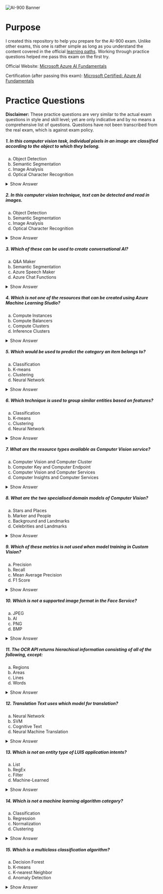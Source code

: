 ![AI-900 Banner](https://i.imgur.com/iM3VRJQ.png)

# Purpose
I created this repository to help you prepare for the AI-900 exam. Unlike other exams, this one is rather simple as long as you understand the content covered in the official [learning paths](https://docs.microsoft.com/en-us/learn/certifications/exams/ai-900). Working through practice questions helped me pass this exam on the first try.

Official Website: [Microsoft Azure AI Fundamentals](https://docs.microsoft.com/en-us/learn/certifications/exams/ai-900)

Certification (after passing this exam): [Microsoft Certified: Azure AI Fundamentals](https://docs.microsoft.com/en-us/learn/certifications/azure-ai-fundamentals/)

# Practice Questions
__Disclaimer:__ These practice questions are very similar to the actual exam questions in style and skill level; yet are only indicative and by no means a comprehensive list of questions. Questions have not been transcribed from the real exam, which is against exam policy.

<h5>1. In this computer vision task, individual pixels in an image are classified according to the object to which they belong.</h5>
<ol type="a">
  <li>Object Detection</li>
  <li>Semantic Segmentation</li>
  <li>Image Analysis</li>
  <li>Optical Character Recognition</li>
</ol>
<details>
  <summary>Show Answer</summary>
  <p>Semantic Segmentation</p>
</details>

<h5>2. In this computer vision technique, text can be detected and read in images.</h5>
<ol type="a">
  <li>Object Detection</li>
  <li>Semantic Segmentation</li>
  <li>Image Analysis</li>
  <li>Optical Character Recognition</li>
</ol>
<details>
  <summary>Show Answer</summary>
  <p>Optical Character Recognition</p>
</details>

<h5>3. Which of these can be used to create conversational AI?</h5>
<ol type="a">
  <li>Q&A Maker</li>
  <li>Semantic Segmentation</li>
  <li>Azure Speech Maker</li>
  <li>Azure Chat Functions</li>
</ol>
<details>
  <summary>Show Answer</summary>
  <p>Q&A Maker</p>
</details>

<h5>4. Which is not one of the resources that can be created using Azure Machine Learning Studio?</h5>
<ol type="a">
  <li>Compute Instances</li>
  <li>Compute Balancers</li>
  <li>Compute Clusters</li>
  <li>Inference Clusters</li>
</ol>
<details>
  <summary>Show Answer</summary>
  <p>Compute Balancers</p>
</details>

<h5>5. Which would be used to predict the category an item belongs to?</h5>
<ol type="a">
  <li>Classification</li>
  <li>K-means</li>
  <li>Clustering</li>
  <li>Neural Network</li>
</ol>
<details>
  <summary>Show Answer</summary>
  <p>Classification</p>
</details>

<h5>6. Which technique is used to group similar entities based on features?</h5>
<ol type="a">
  <li>Classification</li>
  <li>K-means</li>
  <li>Clustering</li>
  <li>Neural Network</li>
</ol>
<details>
  <summary>Show Answer</summary>
  <p>Clustering</p>
</details>

<h5>7. What are the resource types available as Computer Vision service?</h5>
<ol type="a">
  <li>Computer Vision and Computer Cluster</li>
  <li>Computer Key and Computer Endpoint</li>
  <li>Computer Vision and Computer Services</li>
  <li>Computer Insights and Computer Services</li>
</ol>
<details>
  <summary>Show Answer</summary>
  <p>Computer Vision and Computer Services</p>
</details>

<h5>8. What are the two specialised domain models of Computer Vision?</h5>
<ol type="a">
  <li>Stars and Places</li>
  <li>Marker and People</li>
  <li>Background and Landmarks</li>
  <li>Celebrities and Landmarks</li>
</ol>
<details>
  <summary>Show Answer</summary>
  <p>Celebrities and Landmarks</p>
</details>

<h5>9. Which of these metrics is not used when model training in Custom Vision?</h5>
<ol type="a">
  <li>Precision</li>
  <li>Recall</li>
  <li>Mean Average Precision</li>
  <li>F1 Score</li>
</ol>
<details>
  <summary>Show Answer</summary>
  <p>F1 Score</p>
</details>

<h5>10. Which is not a supported image format in the Face Service?</h5>
<ol type="a">
  <li>JPEG</li>
  <li>AI</li>
  <li>PNG</li>
  <li>BMP</li>
</ol>
<details>
  <summary>Show Answer</summary>
  <p>AI (.ai)</p>
</details>

<h5>11. The OCR API returns hierachical information consisting of all of the following, except:</h5>
<ol type="a">
  <li>Regions</li>
  <li>Areas</li>
  <li>Lines</li>
  <li>Words</li>
</ol>
<details>
  <summary>Show Answer</summary>
  <p>Areas</p>
</details>

<h5>12. Translation Text uses which model for translation?</h5>
<ol type="a">
  <li>Neural Network</li>
  <li>SVM</li>
  <li>Cognitive Text</li>
  <li>Neural Machine Translation</li>
</ol>
<details>
  <summary>Show Answer</summary>
  <p>Neural Machine Translation</p>
</details>

<h5>13. Which is not an entity type of LUIS application intents?</h5>
<ol type="a">
  <li>List</li>
  <li>RegEx</li>
  <li>Filter</li>
  <li>Machine-Learned</li>
</ol>
<details>
  <summary>Show Answer</summary>
  <p>Filter</p>
</details>

<h5>14. Which is not a machine learning algorithm category?</h5>
<ol type="a">
  <li>Classification</li>
  <li>Regression</li>
  <li>Normalization</li>
  <li>Clustering</li>
</ol>
<details>
  <summary>Show Answer</summary>
  <p>Normalization</p>
</details>

<h5>15. Which is a multiclass classification algorithm?</h5>
<ol type="a">
  <li>Decision Forest</li>
  <li>K-means</li>
  <li>K-nearest Neighbor</li>
  <li>Anomaly Detection</li>
</ol>
<details>
  <summary>Show Answer</summary>
  <p>Decision Forest</p>
</details>
